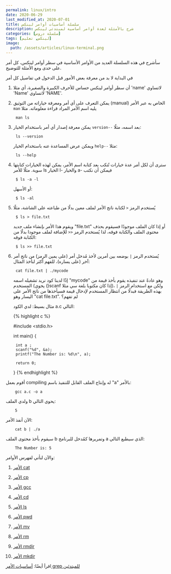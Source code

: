 ```yaml
---
permalink: linux/intro
date: 2020-06-29
last_modified_at: 2020-07-01
title: سلسلة أساسيات أوامر لينكس
description: شرح بالأمثلة لعدة أوامر أساسية لمبتدئي لينكس
categories: [سلسلة دروس]
tags: [لينكس, تعليم]
image:
  path: /assets/articles/linux-terminal.png
---
```



سأشرح في هذه السلسلة العديد من الأوامر الأساسية في سطر أوامر لينكس، كل أمر على حدى ومع الأمثلة للتوضيح.

في البداية لا بد من معرفة بعض الأمور قبل الدخول في تفاصيل كل أمر

1. أن سطر أوامر لينكس حساس للأحرف الكبيرة والصغيرة، أي مثلا 'name' لاتساوي 'Name' لاتساوي 'NAME'.

2. يمكن التعرف على أي أمر ومعرفة خياراته من التوثيق (manual) الخاص به عبر الأمر `man` يليه اسم الأمر المراد قراءة معلوماته. مثلا

        man ls

3. يمكن معرفة إصدار أي أمر باستخدام الخيار `version--` بعد اسمه، مثلًا:

        ls --version

    ويمكن عرض المساعدة عنه باستخدام الخيار `help--` مثلا:

        ls --help

4. سترى أن لكل أمر عدة خيارات تُتكب بعد كتابة اسم الأمر، يمكن لهذه الخيارات كتابتها سوية. مثلًا للأمر ls الخيار l- والخيار a- فيمكن أن نكتب 

        $ ls -a -l

    أو الأسهل:

        $ ls -al

5. يُستخدم الرمز `<` لكتابة ناتج الأمر لملف معين بدلًا من طباعته على الشاشة، مثلًا

        $ ls > file.txt

    ويقوم هذا الأمر بإنشاء ملف جديد "file.txt" أو إذا كان الملف موجودًا فسيقوم بحذف محتوى الملف والكتابة فوقه، لذا يُستخدم الرمز `<<` للإضافة لملف موجودا بدلًا من الكتابة فوقه:

        $ ls >> file.txt

6. يُستخدم الرمز `|` بوضعه بين أمرين ﻷخذ مُدخل أمر (على يمين الرمز) من ناتج أمر آخر (على يساره)، للفهم أكثر لنأخذ المثال:

        cat file.txt | ./mycode 

    إذًا لدينا كود نريد تشغيله اسمه "mycode" وهو عادةً عند تنفيذه يقوم بأخذ قيمة من المستخدم (يحوي ()scanf إذا كان مكتوبا بلغة سي مثلا)، ولكن مع استخدام الرمز `|` بهذه الطريقة فبدلًا من انتظار المستخدم لإدخال قيمة فسيأخذها من ناتج الأمر على اليسار وهو "cat file.txt". لم تفهم؟

    مثال بسيط: لدي الكود a.c التالي:

    {% highlight c %}

    #include <stdio.h>

    int main()
    {

        int a ;
        scanf("%d", &a);
        printf("The Number is: %d\n", a);

        return 0;
    }
    {% endhighlight %}
    
أقوم بعمل compiling له وإنتاج الملف القابل للتنفيذ باسم "a" بالأمر:

        gcc a.c -o a
        
ولدي الملف b يحوي التالي:

        5

الآن أنفذ الأمر:

        cat b | ./a

سيقوم بأخذ محتوى الملف b وتمريرها كمُدخل للبرنامج a الذي سيطبع التالي:

        The Number is: 5

    

والآن لنأتي لفهرس الأوامر:

1. [الأمر cat](/linux/cat)

2. [الأمر cp](/linux/cp)

3. [الأمر gcc](/linux/gcc)

4. [الأمر cd](/linux/cd)

5. [الأمر ls](/linux/ls)

6. [الأمر pwd](/linux/pwd)

7. [الأمر mv](/linux/mv)

8. [الأمر rm](/linux/rm)

9. [الأمر rmdir](/linux/rmdir)

10. [الأمر mkdir](/linux/mkdir)

اقرأ أيضًا: [أساسيات الأمر grep للمبتدئين](/gnu-grep-basics)

